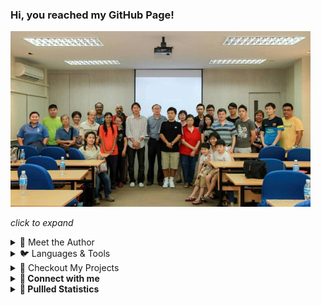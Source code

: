 ### Hi, you reached my GitHub Page!

![Groupie](https://github.com/joshjlgr/Joshjlgr/blob/main/gh_banner1.jpg)

<i>click to expand</i>

<details>
    <summary>🐻 Meet the Author</summary>
<br> “Hi, I’m Josh, it’s a pleasure to meet you! I’m passionate about leveraging technology to solve problems and drive innovation. I bring a blend of analytical thinking, programming skills, and a commitment to continuous learning.”  🚀
</details>



<details>
    <summary>🐦 Languages & Tools</b></summary><br>
    <p align="left">
    <a href="https://skillicons.dev">
    <img src="https://skillicons.dev/icons?i=git,c,react,anaconda,vim,atom,autocad,babel,bash,bootstrap,cloudflare,codepen,css,devto,discord,eclipse,figma,github,gmail,html,hibernate,idea,maven,java,js,mysql,nextjs,nodejs,npm,ps,postman,powershell,py,rust,sass,spring,stackoverflow,tailwind,htmx,notion,vscode,vue,webpack,wordpress,yarn" />
</a>
</p>
</details>



<details>
    <summary>🦄 Checkout My Projects</summary><br>
    &nbsp; - 🐍 UIUX Mobile Design - https://www.figma.com/design/Ligql2F5F0eRHYXW8XEWyT/Recipe-Sharing-Mobile-App-%7BWORK-IN-PROCESS%7D?node-id=0-1&t=LXriYnlP0Yt78g0N-1<br/>
    &nbsp; - 🦖 Web App - https://www.youtube.com/watch?v=-lNgu_Ecxq4<br/>
    &nbsp; - 🦎 Widget or Gadget - https://www.youtube.com/watch?v=xGcWM5eww2A<br/>
    &nbsp; - 🦗 eTicketing System - https://www.youtube.com/watch?v=fc_DurYdk-0<br/>
    &nbsp; - 🐊 Staff Management Solution - https://www.youtube.com/watch?v=Z9LFcEgjnCE<br/>
    &nbsp; - 🐊 Information Management System - https://youtu.be/_ftBPZ3W_oA<br/>
    &nbsp; - 🐛 Service Solution - https://youtu.be/-lNgu_Ecxq4<br/>
    &nbsp; - 🦚 Commercial Website - https://caek.store<br/>
    &nbsp; - 🐉 eCommerce CMS - https://intratrade.com.sg<br/>
</details>



<details>
    <summary><b>🦀 Connect with me</b></summary><br/>
<table>
    <tbody>
        <tr>
            <td><a href="https://www.youtube.com/channel/UCyjG_gMpx7dkcbxf4kNKa1Q">
            <img src="https://img.shields.io/badge/YouTube-FF0000?style=for-the-badge&logo=youtube&logoColor=white" />
            </a></td>
                     <td><a href="https://joshinbox.wixsite.com/jlgr">
            <img src="https://img.shields.io/badge/Messenger-00B2FF?style=for-the-badge&logo=messenger&logoColor=white" />
            </a></td>
                     <td><a href="https://github.com/joshjlgr/">
            <img src="https://img.shields.io/badge/GitHub-100000?style=for-the-badge&logo=github&logoColor=white" />
            </a></td>
                      <td><a href="https://www.thecn.com/JG282/">
            <img src="https://img.shields.io/badge/Stack_Overflow-FE7A16?style=for-the-badge&logo=stack-overflow&logoColor=white" />
            </a></td>
                      <td><a href="https://www.linkedin.com/in/jlgrcopyright/">
            <img src="https://img.shields.io/badge/LinkedIn-0077B5?style=for-the-badge&logo=linkedin&logoColor=white" />
            </a></td>
        </tr>
    </tbody>
</table>
</details>


<details>
    <summary><b>🐳 Pullled Statistics</b></summary><br/>

![GitHub streak stats](https://github-readme-streak-stats.herokuapp.com/?user=joshjlgr&theme=dark)

![Anurag's GitHub stats](https://github-readme-stats.vercel.app/api?username=joshjlgr&show_icons=true&theme=highcontrast)

[![Top Langs](https://github-readme-stats.vercel.app/api/top-langs/?username=joshjlgr&langs_count=10&theme=dark)](https://github.com/anuraghazra/github-readme-stats)

[![wakatime](https://wakatime.com/badge/user/018daa53-0fd1-4339-a5d4-8395d9c42b77.svg)](https://wakatime.com/@018daa53-0fd1-4339-a5d4-8395d9c42b77)  |  ![Site maintainance](https://img.shields.io/badge/Maintained%3F-yes-green.svg)   |   ![Build by whom](http://ForTheBadge.com/images/badges/built-by-developers.svg)

</details>
